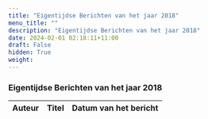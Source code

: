 ```yaml
---
title: "Eigentijdse Berichten van het jaar 2018"
menu_title: ""
description: "Eigentijdse Berichten van het jaar 2018"
date: 2024-02-01 02:18:11+11:00
draft: False
hidden: True
weight: 
---
```

### Eigentijdse Berichten van het jaar 2018

**Auteur** | **Titel** | **Datum van het bericht**
---|---|---

